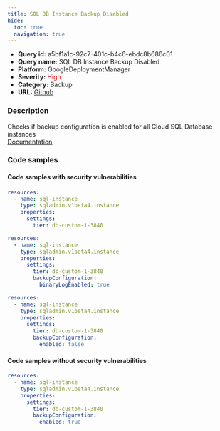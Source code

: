 ```yaml
---
title: SQL DB Instance Backup Disabled
hide:
  toc: true
  navigation: true
---
```


<style>
  .highlight .hll {
    background-color: #ff171742;
  }
  .md-content {
    max-width: 1100px;
    margin: 0 auto;
  }
</style>

-   **Query id:** a5bf1a1c-92c7-401c-b4c6-ebdc8b686c01
-   **Query name:** SQL DB Instance Backup Disabled
-   **Platform:** GoogleDeploymentManager
-   **Severity:** <span style="color:#C00">High</span>
-   **Category:** Backup
-   **URL:** [Github](https://github.com/Checkmarx/kics/tree/master/assets/queries/googleDeploymentManager/gcp/sql_db_instance_backup_disabled)

### Description
Checks if backup configuration is enabled for all Cloud SQL Database instances<br>
[Documentation](https://cloud.google.com/sql/docs/mysql/admin-api/rest/v1beta4/instances)

### Code samples
#### Code samples with security vulnerabilities
```yaml title="Positive test num. 1 - yaml file" hl_lines="5"
resources:
  - name: sql-instance
    type: sqladmin.v1beta4.instance
    properties:
      settings:
        tier: db-custom-1-3840

```
```yaml title="Positive test num. 2 - yaml file" hl_lines="7"
resources:
  - name: sql-instance
    type: sqladmin.v1beta4.instance
    properties:
      settings:
        tier: db-custom-1-3840
        backupConfiguration:
          binaryLogEnabled: true

```
```yaml title="Positive test num. 3 - yaml file" hl_lines="8"
resources:
  - name: sql-instance
    type: sqladmin.v1beta4.instance
    properties:
      settings:
        tier: db-custom-1-3840
        backupConfiguration:
          enabled: false

```


#### Code samples without security vulnerabilities
```yaml title="Negative test num. 1 - yaml file"
resources:
  - name: sql-instance
    type: sqladmin.v1beta4.instance
    properties:
      settings:
        tier: db-custom-1-3840
        backupConfiguration:
          enabled: true

```
